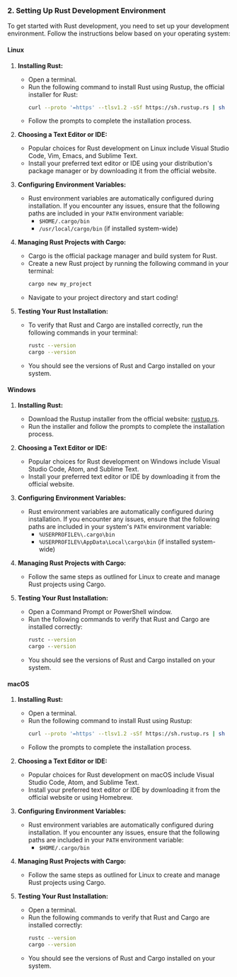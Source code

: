 ### 2. Setting Up Rust Development Environment

To get started with Rust development, you need to set up your development environment. Follow the instructions below based on your operating system:

#### Linux

1. **Installing Rust:**
   - Open a terminal.
   - Run the following command to install Rust using Rustup, the official installer for Rust:
     ```sh
     curl --proto '=https' --tlsv1.2 -sSf https://sh.rustup.rs | sh
     ```
   - Follow the prompts to complete the installation process.

2. **Choosing a Text Editor or IDE:**
   - Popular choices for Rust development on Linux include Visual Studio Code, Vim, Emacs, and Sublime Text.
   - Install your preferred text editor or IDE using your distribution's package manager or by downloading it from the official website.

3. **Configuring Environment Variables:**
   - Rust environment variables are automatically configured during installation. If you encounter any issues, ensure that the following paths are included in your `PATH` environment variable:
     - `$HOME/.cargo/bin`
     - `/usr/local/cargo/bin` (if installed system-wide)

4. **Managing Rust Projects with Cargo:**
   - Cargo is the official package manager and build system for Rust.
   - Create a new Rust project by running the following command in your terminal:
     ```sh
     cargo new my_project
     ```
   - Navigate to your project directory and start coding!

5. **Testing Your Rust Installation:**
   - To verify that Rust and Cargo are installed correctly, run the following commands in your terminal:
     ```sh
     rustc --version
     cargo --version
     ```
   - You should see the versions of Rust and Cargo installed on your system.

#### Windows

1. **Installing Rust:**
   - Download the Rustup installer from the official website: [rustup.rs](https://rustup.rs/).
   - Run the installer and follow the prompts to complete the installation process.

2. **Choosing a Text Editor or IDE:**
   - Popular choices for Rust development on Windows include Visual Studio Code, Atom, and Sublime Text.
   - Install your preferred text editor or IDE by downloading it from the official website.

3. **Configuring Environment Variables:**
   - Rust environment variables are automatically configured during installation. If you encounter any issues, ensure that the following paths are included in your system's `PATH` environment variable:
     - `%USERPROFILE%\.cargo\bin`
     - `%USERPROFILE%\AppData\Local\cargo\bin` (if installed system-wide)

4. **Managing Rust Projects with Cargo:**
   - Follow the same steps as outlined for Linux to create and manage Rust projects using Cargo.

5. **Testing Your Rust Installation:**
   - Open a Command Prompt or PowerShell window.
   - Run the following commands to verify that Rust and Cargo are installed correctly:
     ```cmd
     rustc --version
     cargo --version
     ```
   - You should see the versions of Rust and Cargo installed on your system.

#### macOS

1. **Installing Rust:**
   - Open a terminal.
   - Run the following command to install Rust using Rustup:
     ```sh
     curl --proto '=https' --tlsv1.2 -sSf https://sh.rustup.rs | sh
     ```
   - Follow the prompts to complete the installation process.

2. **Choosing a Text Editor or IDE:**
   - Popular choices for Rust development on macOS include Visual Studio Code, Atom, and Sublime Text.
   - Install your preferred text editor or IDE by downloading it from the official website or using Homebrew.

3. **Configuring Environment Variables:**
   - Rust environment variables are automatically configured during installation. If you encounter any issues, ensure that the following paths are included in your `PATH` environment variable:
     - `$HOME/.cargo/bin`

4. **Managing Rust Projects with Cargo:**
   - Follow the same steps as outlined for Linux to create and manage Rust projects using Cargo.

5. **Testing Your Rust Installation:**
   - Open a terminal.
   - Run the following commands to verify that Rust and Cargo are installed correctly:
     ```sh
     rustc --version
     cargo --version
     ```
   - You should see the versions of Rust and Cargo installed on your system.
